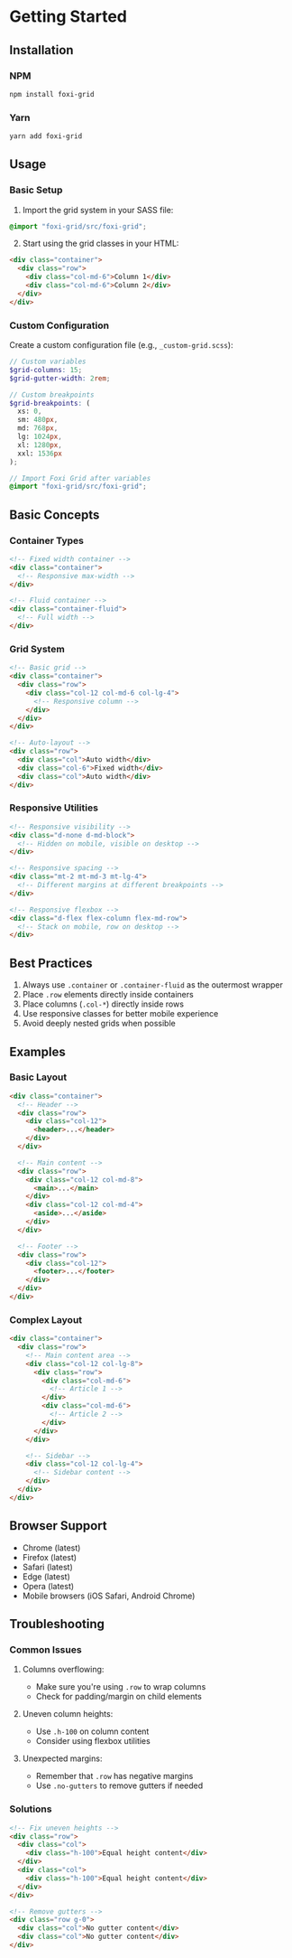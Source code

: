 # Getting Started

## Installation

### NPM

```bash
npm install foxi-grid
```

### Yarn

```bash
yarn add foxi-grid
```

## Usage

### Basic Setup

1. Import the grid system in your SASS file:

```scss
@import "foxi-grid/src/foxi-grid";
```

2. Start using the grid classes in your HTML:

```html
<div class="container">
  <div class="row">
    <div class="col-md-6">Column 1</div>
    <div class="col-md-6">Column 2</div>
  </div>
</div>
```

### Custom Configuration

Create a custom configuration file (e.g., `_custom-grid.scss`):

```scss
// Custom variables
$grid-columns: 15;
$grid-gutter-width: 2rem;

// Custom breakpoints
$grid-breakpoints: (
  xs: 0,
  sm: 480px,
  md: 768px,
  lg: 1024px,
  xl: 1280px,
  xxl: 1536px
);

// Import Foxi Grid after variables
@import "foxi-grid/src/foxi-grid";
```

## Basic Concepts

### Container Types

```html
<!-- Fixed width container -->
<div class="container">
  <!-- Responsive max-width -->
</div>

<!-- Fluid container -->
<div class="container-fluid">
  <!-- Full width -->
</div>
```

### Grid System

```html
<!-- Basic grid -->
<div class="container">
  <div class="row">
    <div class="col-12 col-md-6 col-lg-4">
      <!-- Responsive column -->
    </div>
  </div>
</div>

<!-- Auto-layout -->
<div class="row">
  <div class="col">Auto width</div>
  <div class="col-6">Fixed width</div>
  <div class="col">Auto width</div>
</div>
```

### Responsive Utilities

```html
<!-- Responsive visibility -->
<div class="d-none d-md-block">
  <!-- Hidden on mobile, visible on desktop -->
</div>

<!-- Responsive spacing -->
<div class="mt-2 mt-md-3 mt-lg-4">
  <!-- Different margins at different breakpoints -->
</div>

<!-- Responsive flexbox -->
<div class="d-flex flex-column flex-md-row">
  <!-- Stack on mobile, row on desktop -->
</div>
```

## Best Practices

1. Always use `.container` or `.container-fluid` as the outermost wrapper
2. Place `.row` elements directly inside containers
3. Place columns (`.col-*`) directly inside rows
4. Use responsive classes for better mobile experience
5. Avoid deeply nested grids when possible

## Examples

### Basic Layout

```html
<div class="container">
  <!-- Header -->
  <div class="row">
    <div class="col-12">
      <header>...</header>
    </div>
  </div>

  <!-- Main content -->
  <div class="row">
    <div class="col-12 col-md-8">
      <main>...</main>
    </div>
    <div class="col-12 col-md-4">
      <aside>...</aside>
    </div>
  </div>

  <!-- Footer -->
  <div class="row">
    <div class="col-12">
      <footer>...</footer>
    </div>
  </div>
</div>
```

### Complex Layout

```html
<div class="container">
  <div class="row">
    <!-- Main content area -->
    <div class="col-12 col-lg-8">
      <div class="row">
        <div class="col-md-6">
          <!-- Article 1 -->
        </div>
        <div class="col-md-6">
          <!-- Article 2 -->
        </div>
      </div>
    </div>

    <!-- Sidebar -->
    <div class="col-12 col-lg-4">
      <!-- Sidebar content -->
    </div>
  </div>
</div>
```

## Browser Support

- Chrome (latest)
- Firefox (latest)
- Safari (latest)
- Edge (latest)
- Opera (latest)
- Mobile browsers (iOS Safari, Android Chrome)

## Troubleshooting

### Common Issues

1. Columns overflowing:
   - Make sure you're using `.row` to wrap columns
   - Check for padding/margin on child elements

2. Uneven column heights:
   - Use `.h-100` on column content
   - Consider using flexbox utilities

3. Unexpected margins:
   - Remember that `.row` has negative margins
   - Use `.no-gutters` to remove gutters if needed

### Solutions

```html
<!-- Fix uneven heights -->
<div class="row">
  <div class="col">
    <div class="h-100">Equal height content</div>
  </div>
  <div class="col">
    <div class="h-100">Equal height content</div>
  </div>
</div>

<!-- Remove gutters -->
<div class="row g-0">
  <div class="col">No gutter content</div>
  <div class="col">No gutter content</div>
</div>
```